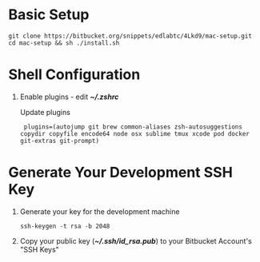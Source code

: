 # Basic Setup
```
git clone https://bitbucket.org/snippets/edlabtc/4Lkd9/mac-setup.git
cd mac-setup && sh ./install.sh
```
# Shell Configuration

1. Enable plugins - edit ***~/.zshrc***

    Update plugins

    ```
     plugins=(autojump git brew common-aliases zsh-autosuggestions copydir copyfile encode64 node osx sublime tmux xcode pod docker git-extras git-prompt)
    ```

# Generate Your Development SSH Key
1. Generate your key for the development machine

    ```
    ssh-keygen -t rsa -b 2048
    ```

1. Copy your public key (***~/.ssh/id_rsa.pub***) to your Bitbucket Account's "SSH Keys"